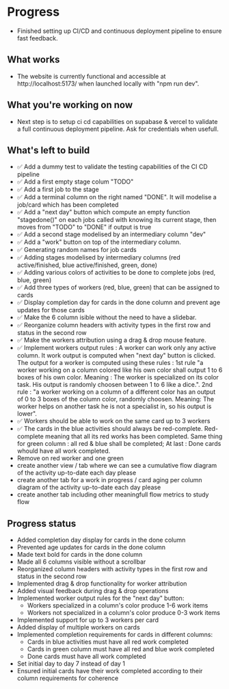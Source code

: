 # Progress

- Finished setting up CI/CD and continuous deployment pipeline to ensure fast feedback.
## What works
- The website is currently functional and accessible at http://localhost:5173/ when launched locally with "npm run dev".

## What you're working on now
- Next step is to setup ci cd capabilities on supabase & vercel to validate a full continuous deployment pipeline. Ask for credentials when usefull.

## What's left to build
- ✅ Add a dummy test to validate the testing capabilities of the CI CD pipeline
- ✅ Add a first empty stage colum "TODO"
- ✅ Add a first job to the stage
- ✅ Add a terminal column on the right named "DONE". It will modelise a job/card which has been completed 
- ✅ Add a "next day" button which compute an empty function "stagedone()" on each jobs called with knowing its current stage, then moves from "TODO" to "DONE" if output is true
- ✅ Add a second stage modelised by an intermediary column "dev"
- ✅ Add a "work" button on top of the intermediary column.
- ✅ Generating random names for job cards
- ✅ Adding stages modelised by intermediary columns (red active/finished, blue active/finished, green, done)
- ✅ Adding various colors of activities to be done to complete jobs (red, blue, green)
- ✅ Add three types of workers (red, blue, green) that can be assigned to cards
- ✅ Display completion day for cards in the done column and prevent age updates for those cards
- ✅ Make the 6 column isible without the need to have a slidebar. 
- ✅ Reorganize column headers with activity types in the first row and status in the second row
- ✅ Make the workers attribution using a drag & drop mouse feature. 
- ✅ Implement workers output rules : A worker can work only any active column. It work output is computed when "next day" button is clicked. The output for a worker is computed using these rules : 1st rule "a worker working on a column colored like his own color shall output 1 to 6 boxes of his own color. Meaning : The worker is specialized on its color task. His output is randomly choosen between 1 to 6 like a dice.". 2nd rule : "a worker working on a column of a different color has an output of 0 to 3 boxes of the column color, randomly choosen. Meaning: The worker helps on another task he is not a specialist in, so his output is lower". 
- ✅ Workers should be able to work on the same card up to 3 workers
- ✅ The cards in the blue activities should always be red-complete. Red-complete meaning that all its red works has been completed. Same thing for green column : all red & blue shall be completed; At last : Done cards whould have all work completed.
- Remove on red worker and one green
- create another view / tab where we can see a cumulative flow diagram of the activity up-to-date each day please
- create another tab for a work in progress / card aging per column diagram of the activity up-to-date each day please
- create another tab including other meaningfull flow metrics to study flow

## Progress status
- Added completion day display for cards in the done column
- Prevented age updates for cards in the done column
- Made text bold for cards in the done column
- Made all 6 columns visible without a scrollbar
- Reorganized column headers with activity types in the first row and status in the second row
- Implemented drag & drop functionality for worker attribution
- Added visual feedback during drag & drop operations
- Implemented worker output rules for the "next day" button:
  - Workers specialized in a column's color produce 1-6 work items
  - Workers not specialized in a column's color produce 0-3 work items
- Implemented support for up to 3 workers per card
- Added display of multiple workers on cards
- Implemented completion requirements for cards in different columns:
  - Cards in blue activities must have all red work completed
  - Cards in green column must have all red and blue work completed
  - Done cards must have all work completed
- Set initial day to day 7 instead of day 1
- Ensured initial cards have their work completed according to their column requirements for coherence

